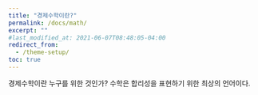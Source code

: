 ```yaml
---
title: "경제수학이란?"
permalink: /docs/math/
excerpt: ""
#last_modified_at: 2021-06-07T08:48:05-04:00
redirect_from:
  - /theme-setup/
toc: true
---
```






경제수학이란 누구를 위한 것인가? 수학은 합리성을 표현하기 위한 최상의 언어이다.




